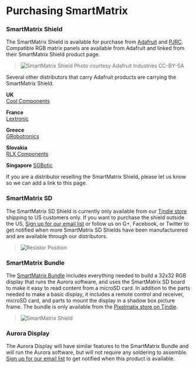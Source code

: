 # Purchasing SmartMatrix

### SmartMatrix Shield

The SmartMatrix Shield is available for purchase from [Adafruit](https://www.adafruit.com/products/1902) and [PJRC](http://www.pjrc.com/store/smartmatrix_kit.html).  Compatible RGB matrix panels are available from Adafruit and linked from their SmartMatrix Shield product page.  
  
> ![SmartMatrix Shield](photos/Shop/AdafruitSmartMatrixKit.jpg)
> Photo courtesy Adafruit Industries CC-BY-SA
  
Several other distributors that carry Adafruit products are carrying the SmartMatrix Shield.  
  
**UK**  
[Cool Components](https://www.coolcomponents.co.uk/smartmatrix-shield-for-teensy-3-1.html)

**France**  
[Lextronic](http://www.lextronic.fr/P30184-module-smartmatrix-shield.html)
  
**Greece**  
[GRobotronics](http://grobotronics.com/smartmatrix-shield-for-teensy-3.1.html)

**Slovakia**  
[RLX Components](http://www.rlx.sk/sk/arm-freescale/2919-smartmatrix-shield-for-teensy-31-adafruit-1902.html)

**Singapore**
[SGBotic](http://www.sgbotic.com/index.php?dispatch=products.view&product_id=1776)

If you are a distributor reselling the SmartMatrix Shield, please let us know so we can add a link to this page.  
  


### SmartMatrix SD

The SmartMatrix SD Shield is currently only available from our [Tindie store](https://www.tindie.com/products/Pixelmatix/smartmatrix-sd-kit/) shipping to US customers only.  If you want to purchase the shield outside the US, [Sign up for our email list](http://eepurl.com/UX2V5) or follow us on G+, Facebook, or Twitter to get notified when more SmartMatrix SD Shields have been manufacturered and are available through our distributors.

> ![Resistor Position](photos/SdAssembly/01-IMG_6149.jpg)


### SmartMatrix Bundle

The [SmartMatrix Bundle](https://www.tindie.com/products/Pixelmatix/smartmatrix-sd-shield/) includes everything needed to build a 32x32 RGB display that runs the Aurora software, and uses the SmartMatrix SD board to make it easy to read content from a microSD card.  In addition to the parts needed to make a basic display, it includes a remote control and receiver, microSD card, and parts to mount the display in a shadow box picture frame.
The bundle is only available from the [Pixelmatix store on Tindie](https://www.tindie.com/products/Pixelmatix/smartmatrix-sd-shield/).

> ![SmartMatrix Shield](photos/Shop/SmartMatrixBundle.jpg)


### Aurora Display

The Aurora Display will have similar features to the SmartMatrix Bundle and will run the Aurora software, but will not require any soldering to assemble.  [Sign up for our email list](http://eepurl.com/UX2V5) to get notified when this product is available.


